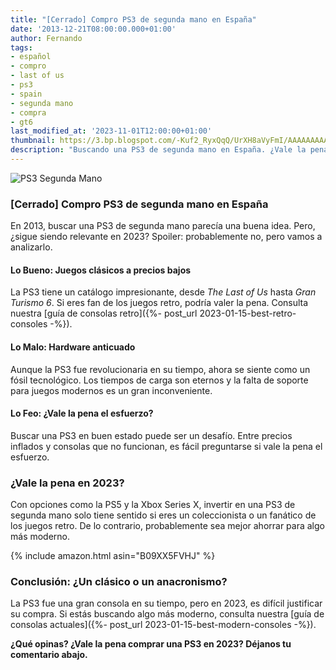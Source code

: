 ```yaml
---
title: "[Cerrado] Compro PS3 de segunda mano en España"
date: '2013-12-21T08:00:00.000+01:00'
author: Fernando
tags:
- español
- compro
- last of us
- ps3
- spain
- segunda mano
- compra
- gt6
last_modified_at: '2023-11-01T12:00:00+01:00'
thumbnail: https://3.bp.blogspot.com/-Kuf2_RyxQqQ/UrXH8aVyFmI/AAAAAAAAAfc/zlqjyttH7Gk/s72-c/consola-playstation-3-slim-320gb-sony-ps3-segunda-mano%5B1%5D.jpg
description: "Buscando una PS3 de segunda mano en España. ¿Vale la pena en 2023 o es mejor invertir en algo más moderno?"
---
```


![PS3 Segunda Mano](https://3.bp.blogspot.com/-Kuf2_RyxQqQ/UrXH8aVyFmI/AAAAAAAAAfc/zlqjyttH7Gk/s1600/consola-playstation-3-slim-320gb-sony-ps3-segunda-mano%5B1%5D.jpg)

### [Cerrado] Compro PS3 de segunda mano en España

En 2013, buscar una PS3 de segunda mano parecía una buena idea. Pero, ¿sigue siendo relevante en 2023? Spoiler: probablemente no, pero vamos a analizarlo.

#### Lo Bueno: Juegos clásicos a precios bajos

La PS3 tiene un catálogo impresionante, desde *The Last of Us* hasta *Gran Turismo 6*. Si eres fan de los juegos retro, podría valer la pena. Consulta nuestra [guía de consolas retro]({%- post_url 2023-01-15-best-retro-consoles -%}).

#### Lo Malo: Hardware anticuado

Aunque la PS3 fue revolucionaria en su tiempo, ahora se siente como un fósil tecnológico. Los tiempos de carga son eternos y la falta de soporte para juegos modernos es un gran inconveniente.

#### Lo Feo: ¿Vale la pena el esfuerzo?

Buscar una PS3 en buen estado puede ser un desafío. Entre precios inflados y consolas que no funcionan, es fácil preguntarse si vale la pena el esfuerzo.

### ¿Vale la pena en 2023?

Con opciones como la PS5 y la Xbox Series X, invertir en una PS3 de segunda mano solo tiene sentido si eres un coleccionista o un fanático de los juegos retro. De lo contrario, probablemente sea mejor ahorrar para algo más moderno.

{% include amazon.html asin="B09XX5FVHJ" %}

### Conclusión: ¿Un clásico o un anacronismo?

La PS3 fue una gran consola en su tiempo, pero en 2023, es difícil justificar su compra. Si estás buscando algo más moderno, consulta nuestra [guía de consolas actuales]({%- post_url 2023-01-15-best-modern-consoles -%}).

**¿Qué opinas? ¿Vale la pena comprar una PS3 en 2023? Déjanos tu comentario abajo.**
